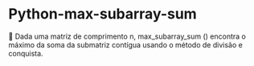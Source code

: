 # Python-max-subarray-sum
:tada: Dada uma matriz de comprimento n, max_subarray_sum () encontra o máximo da soma da submatriz contígua usando o método de divisão e conquista.
